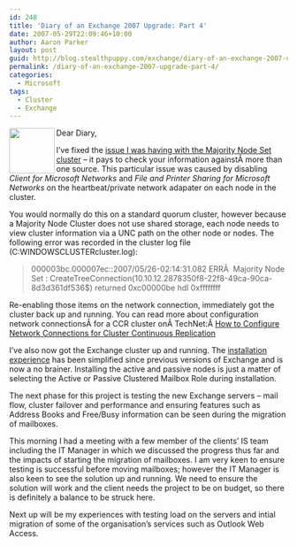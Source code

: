```yaml
---
id: 248
title: 'Diary of an Exchange 2007 Upgrade: Part 4'
date: 2007-05-29T22:09:46+10:00
author: Aaron Parker
layout: post
guid: http://blog.stealthpuppy.com/exchange/diary-of-an-exchange-2007-upgrade-part-4
permalink: /diary-of-an-exchange-2007-upgrade-part-4/
categories:
  - Microsoft
tags:
  - Cluster
  - Exchange
---
```

<img align="left" width="82" src="http://stealthpuppy.com/wp-content/uploads/2007/05/exchange1.png" height="82" style="width: 82px; height: 82px" />Dear Diary,

I&#8217;ve fixed the [issue I was having with the Majority Node Set cluster](http://stealthpuppy.com/exchange/diary-of-an-exchange-2007-upgrade-part-3) &#8211; it pays to check your information againstÂ more than one source. This particular issue was caused by disabling _Client for Microsoft Networks_ and _File and Printer Sharing for Microsoft Networks_ on the heartbeat/private network adapater on each node in the cluster.

You would normally do this on a standard quorum cluster, however because a Majority Node Cluster does not use shared storage, each node needs to view cluster information via a UNC path on the other node or nodes. The following error was recorded in the cluster log file (C:WINDOWSCLUSTERcluster.log):

> 000003bc.000007ec::2007/05/26-02:14:31.082 ERRÂ  Majority Node Set <Majority Node Set>: CreateTreeConnection(10.10.12.2878350f8-22f8-49ca-90ca-8d3d361df536$) returned 0xc00000be hdl 0xffffffff

Re-enabling those items on the network connection, immediately got the cluster back up and running. You can read more about configuration network connectionsÂ for a CCR cluster onÂ TechNet:Â [How to Configure Network Connections for Cluster Continuous Replication](http://technet.microsoft.com/en-us/library/aa997910.aspx)

I&#8217;ve also now got the Exchange cluster up and running. The [installation experience](http://msexchangeteam.com/archive/2007/01/18/432264.aspx) has been simplified since previous versions of Exchange and is now a no brainer. Installing the active and passive nodes is just a matter of selecting the Active or Passive Clustered Mailbox Role during installation.

The next phase for this project is testing the new Exchange servers &#8211; mail flow, cluster failover and performance and ensuring features such as Address Books and Free/Busy information can be seen during the migration of mailboxes.

This morning I had a meeting with a few member of the clients&#8217; IS team including the IT Manager in which we discussed the progress thus far and the impacts of starting the migration of mailboxes. I am very keen to ensure testing is successful before moving mailboxes; however the IT Manager is also keen to see the solution up and running. We need to ensure the solution will work and the client needs the project to be on budget, so there is definitely a balance to be struck here.

Next up will be my experiences with testing load on the servers and intial migration of some of the organisation&#8217;s services such as Outlook Web Access.
